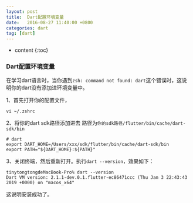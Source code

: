 ```yaml
---
layout: post
title:  Dart配置环境变量
date:   2016-08-27 11:40:00 +0800
categories: dart
tag: [dart]
---
```


* content
{:toc}


### Dart配置环境变量
在学习dart语言时，当你遇到`zsh: command not found: dart`这个错误时，这说明你的dart没有添加进环境变量中。

1、首先打开你的配置文件，
```
vi ~/.zshrc
```

2、将你的dart sdk路径添加进去
路径为`你的sdk路径/flutter/bin/cache/dart-sdk/bin`
```
# dart
export DART_HOME=/Users/xxx/sdk/flutter/bin/cache/dart-sdk/bin
export PATH="${DART_HOME}:${PATH}"
```

3、关闭终端，然后重新打开。执行`dart --version`，效果如下：
```
tinytongtongdeMacBook-Pro% dart --version
Dart VM version: 2.1.1-dev.0.1.flutter-ec86471ccc (Thu Jan 3 22:43:43 2019 +0000) on "macos_x64"
```
这说明安装成功了。
